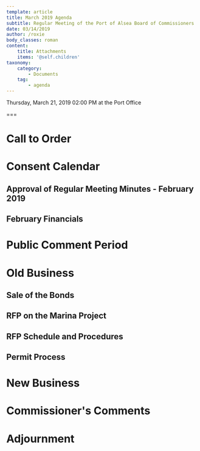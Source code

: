 ```yaml
---
template: article
title: March 2019 Agenda
subtitle: Regular Meeting of the Port of Alsea Board of Commissioners
date: 03/14/2019
author: /roxie
body_classes: roman
content:
    title: Attachments
    items: '@self.children'
taxonomy:
    category: 
        - Documents
    tag: 
        - agenda
---
```


Thursday, March 21, 2019 02:00 PM at the Port Office

===


# Call to Order

# Consent Calendar

## Approval of Regular Meeting Minutes - February 2019
## February Financials

# Public Comment Period

# Old Business

## Sale of the Bonds
## RFP on the Marina Project
## RFP Schedule and Procedures
## Permit Process

# New Business

# Commissioner's Comments

# Adjournment
